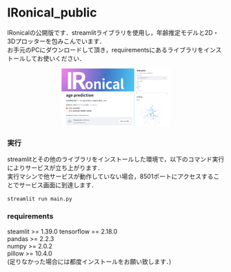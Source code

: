 # IRonical_public
IRonicalの公開版です．streamlitライブラリを使用し，年齢推定モデルと2D・3Dプロッターを包みこんでいます．  
お手元のPCにダウンロードして頂き，requirementsにあるライブラリをインストールしてお使いください．  
<div align="center">
  <img src="./IRonical_img.png" width="50%">
</div>

### 実行
streamlitとその他のライブラリをインストールした環境で，以下のコマンド実行によりサービスが立ち上がります．  
実行マシンで他サービスが動作していない場合，8501ポートにアクセスすることでサービス画面に到達します．
```
streamlit run main.py
```

### requirements
steamlit >= 1.39.0
tensorflow == 2.18.0  
pandas >= 2.2.3  
numpy >= 2.0.2  
pillow >= 10.4.0  
(足りなかった場合には都度インストールをお願い致します．)
